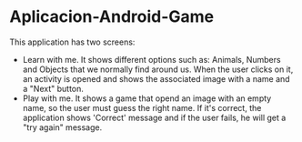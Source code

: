 # Aplicacion-Android-Game

This application has two screens: 

- Learn with me. It shows different options such as: Animals, Numbers and Objects that we normally find around us. When the user clicks on it, an activity is opened and shows the associated image with a name and a "Next" button.
- Play with me. It shows a game that opend an image with an empty name, so the user must guess the right name. If it's correct, the application shows 'Correct' message and if the user fails, he will get a "try again" message.
